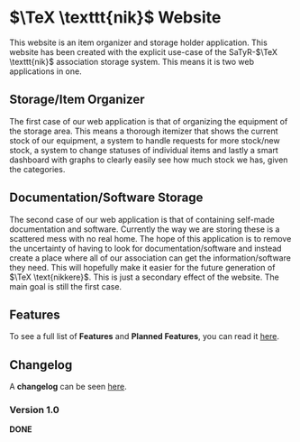 # $\TeX \texttt{nik}$ Website
This website is an item organizer and storage holder application. This website has been created with the explicit use-case of the SaTyR-$\TeX \texttt{nik}$ association storage system. This means it is two web applications in one.

## Storage/Item Organizer
The first case of our web application is that of organizing the equipment of the storage area. This means a thorough itemizer that shows the current stock of our equipment, a system to handle requests for more stock/new stock, a system to change statuses of individual items and lastly a smart dashboard with graphs to clearly easily see how much stock we has, given the categories.

## Documentation/Software Storage
The second case of our web application is that of containing self-made documentation and software. Currently the way we are storing these is a scattered mess with no real home. The hope of this application is to remove the uncertainty of having to look for documentation/software and instead create a place where all of our association can get the information/software they need. This will hopefully make it easier for the future generation of $\TeX \text{nikkere}$. This is just a secondary effect of the website. The main goal is still the first case.


## Features

To see a full list of **Features** and **Planned Features**, you can read it [here](src/FeatureList.md).

## Changelog

A **changelog** can be seen [here](src/changelog.md). 

### Version 1.0

**DONE**
